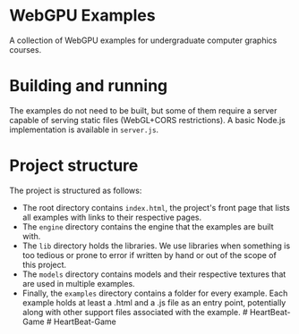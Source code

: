 # WebGPU Examples
A collection of WebGPU examples for undergraduate computer graphics courses.

# Building and running
The examples do not need to be built, but some of them require a server
capable of serving static files (WebGL+CORS restrictions). A basic Node.js
implementation is available in `server.js`.

# Project structure
The project is structured as follows:

- The root directory contains `index.html`, the project's front page that
  lists all examples with links to their respective pages.
- The `engine` directory contains the engine that the examples are built with.
- The `lib` directory holds the libraries. We use libraries when something
  is too tedious or prone to error if written by hand or out of the scope of
  this project.
- The `models` directory contains models and their respective textures that
  are used in multiple examples.
- Finally, the `examples` directory contains a folder for every example.
  Each example holds at least a .html and a .js file as an entry point,
  potentially along with other support files associated with the example.
#   H e a r t B e a t - G a m e  
 #   H e a r t B e a t - G a m e  
 